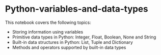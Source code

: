 # Python-variables-and-data-types
This notebook covers the following topics:  
- Storing information using variables 
- Primitive data types in Python: Integer, Float, Boolean, None and String 
- Built-in data structures in Python: List, Tuple and Dictionary 
- Methods and operators supported by built-in data types
